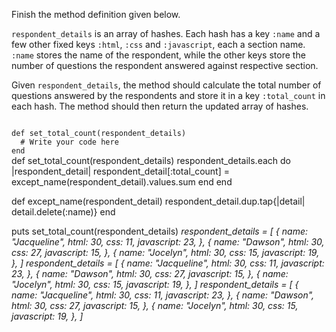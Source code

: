 Finish the method definition given below.

`respondent_details` is an array of hashes. Each hash has a key `:name` and a few other fixed keys `:html`, `:css` and `:javascript`, each a section name. `:name` stores the name of the respondent, while the other keys store the number of questions the respondent answered against respective section.

Given `respondent_details`, the method should calculate the total number of questions answered by the respondents and store it in a key `:total_count` in each hash. The method should then return the updated array of hashes.

<codeblock language="ruby" type="exercise" testMode="multipleInput">
<code>
def set_total_count(respondent_details)
  # Write your code here
end
</code>

<solution>
def set_total_count(respondent_details)
  respondent_details.each do |respondent_detail|
    respondent_detail[:total_count] = except_name(respondent_detail).values.sum
  end
end

def except_name(respondent_detail)
  respondent_detail.dup.tap{|detail| detail.delete(:name)}
end
</solution>

<testcases>
<caller>
puts set_total_count(respondent_details)
</caller>
<testcase>
<i>
respondent_details = [
  {
    name: "Jacqueline",
    html: 30,
    css: 11,
    javascript: 23,
  },
  {
    name: "Dawson",
    html: 30,
    css: 27,
    javascript: 15,
  },
  {
    name: "Jocelyn",
    html: 30,
    css: 15,
    javascript: 19,
  },
]
</i>
</testcase>
<testcase>
<i>
respondent_details = [
  {
    name: "Jacqueline",
    html: 30,
    css: 11,
    javascript: 23,
  },
  {
    name: "Dawson",
    html: 30,
    css: 27,
    javascript: 15,
  },
  {
    name: "Jocelyn",
    html: 30,
    css: 15,
    javascript: 19,
  },
]
</i>
</testcase>
<testcase>
<i>
respondent_details = [
  {
    name: "Jacqueline",
    html: 30,
    css: 11,
    javascript: 23,
  },
  {
    name: "Dawson",
    html: 30,
    css: 27,
    javascript: 15,
  },
  {
    name: "Jocelyn",
    html: 30,
    css: 15,
    javascript: 19,
  },
]
</i>
</testcase>
</testcases>
</codeblock>